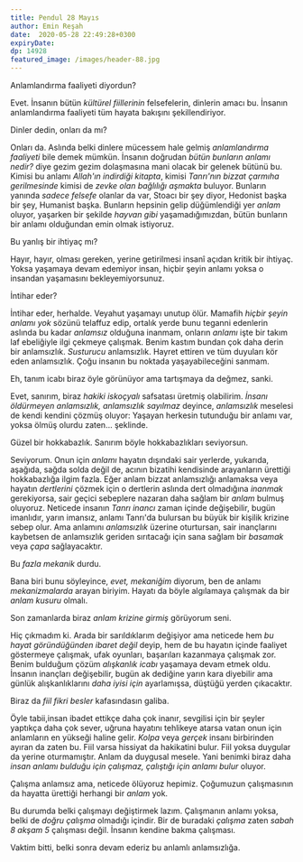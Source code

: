 ```yaml
---
title: Pendul 28 Mayıs 
author: Emin Reşah
date:  2020-05-28 22:49:28+0300
expiryDate:
dp: 14928
featured_image: /images/header-88.jpg
---
```


Anlamlandırma faaliyeti diyordun?

Evet. İnsanın bütün *kültürel fiillerinin* felsefelerin, dinlerin amacı bu. İnsanın anlamlandırma
faaliyeti tüm hayata bakışını şekillendiriyor. 

Dinler dedin, onları da mı?

Onları da. Aslında belki dinlere mücessem hale gelmiş *anlamlandırma faaliyeti* bile demek mümkün.
İnsanın doğrudan *bütün bunların anlamı nedir?* diye gezim gezim dolaşmasına mani olacak bir gelenek
bütünü bu. Kimisi bu anlamı *Allah'ın indirdiği kitapta*, kimisi *Tanrı'nın bizzat çarmıha
gerilmesinde* kimisi de *zevke olan bağlılığı aşmakta* buluyor. Bunların yanında *sadece
felsefe* olanlar da var, Stoacı bir şey diyor, Hedonist başka bir şey, Humanist başka. Bunların
hepsinin gelip düğümlendiği yer *anlam* oluyor, yaşarken bir şekilde *hayvan gibi* yaşamadığımızdan,
bütün bunların bir anlamı olduğundan emin olmak istiyoruz. 

Bu yanlış bir ihtiyaç mı? 

Hayır, hayır, olması gereken, yerine getirilmesi insanî açıdan kritik bir ihtiyaç. Yoksa
yaşamaya devam edemiyor insan, hiçbir şeyin anlamı yoksa o insandan yaşamasını 
bekleyemiyorsunuz. 

İntihar eder?

İntihar eder, herhalde. Veyahut yaşamayı unutup ölür. Mamafih *hiçbir şeyin anlamı yok* sözünü telaffuz
edip, ortalık yerde bunu teganni edenlerin aslında bu kadar *anlamsız* olduğuna inanmam, onların
*anlamı* işte bir takım laf ebeliğiyle ilgi çekmeye çalışmak. Benim kastım bundan çok daha derin bir
anlamsızlık. *Susturucu* anlamsızlık. Hayret ettiren ve tüm duyuları kör eden anlamsızlık. Çoğu
insanın bu noktada yaşayabileceğini sanmam. 

Eh, tanım icabı biraz öyle görünüyor ama tartışmaya da değmez, sanki. 

Evet, sanırım, biraz *hakiki iskoçyalı* safsatası üretmiş olabilirim. *İnsanı öldürmeyen
anlamsızlık, anlamsızlık sayılmaz* deyince, *anlamsızlık* meselesi de kendi kendini çözmüş oluyor:
Yaşayan herkesin tutunduğu bir anlamı var, yoksa ölmüş olurdu zaten... şeklinde. 

Güzel bir hokkabazlık. Sanırım böyle hokkabazlıkları seviyorsun. 

Seviyorum. Onun için *anlamı* hayatın dışındaki sair yerlerde, yukarıda, aşağıda, sağda
solda değil de, acının bizatihi kendisinde arayanların ürettiği hokkabazlığa ilgim fazla. Eğer anlam
bizzat anlamsızlığı anlamaksa veya hayatın *dertlerini* çözmek için o dertlerin aslında dert
olmadığına *inanmak* gerekiyorsa, sair geçici sebeplere nazaran daha sağlam bir *anlam* bulmuş 
oluyoruz. Neticede insanın *Tanrı inancı* zaman içinde değişebilir, bugün imanlıdır, yarın imansız,
anlamı Tanrı'da bulursan bu büyük bir kişilik krizine sebep olur. Ama anlamını *anlamsızlık* üzerine
oturtursan, sair inançlarını kaybetsen de anlamsızlık geriden sırıtacağı için sana sağlam bir *basamak* veya *çapa*
sağlayacaktır. 

Bu *fazla mekanik* durdu. 

Bana biri bunu söyleyince, *evet, mekaniğim* diyorum, ben de anlamı *mekanizmalarda* arayan biriyim. Hayatı da böyle algılamaya çalışmak da bir *anlam kusuru* olmalı. 

Son zamanlarda biraz *anlam krizine girmiş* görüyorum seni. 

Hiç çıkmadım ki. Arada bir sarıldıklarım değişiyor ama neticede hem *bu hayat göründüğünden ibaret
değil* deyip, hem de bu hayatın içinde faaliyet göstermeye çalışmak, ufak oyunları, başarıları
kazanmaya çalışmak zor. Benim bulduğum çözüm *alışkanlık icabı* yaşamaya devam etmek oldu. İnsanın
inançları değişebilir, bugün ak dediğine yarın kara diyebilir ama günlük alışkanlıklarını *daha
iyisi için* ayarlamışsa, düştüğü yerden çıkacaktır. 

Biraz da *fiil fikri besler* kafasındasın galiba. 

Öyle tabii,insan ibadet ettikçe daha çok inanır, sevgilisi için bir şeyler yaptıkça daha çok sever,
uğruna hayatını tehlikeye atarsa vatan onun için anlamların en yükseği haline gelir. *Kolpa* 
veya *gerçek* insanı birbirinden ayıran da zaten bu. Fiil varsa hissiyat da hakikatini bulur. Fiil
yoksa duygular da yerine oturmamıştır. Anlam da duygusal mesele. Yani benimki biraz daha *insan
anlamı bulduğu için çalışmaz, çalıştığı için anlamı bulur* oluyor. 

Çalışma anlamsız ama, neticede ölüyoruz hepimiz. Çoğumuzun çalışmasının da hayatta ürettiği herhangi
bir *anlam* yok. 

Bu durumda belki çalışmayı değiştirmek lazım. Çalışmanın anlamı yoksa, belki de *doğru çalışma*
olmadığı içindir. Bir de buradaki *çalışma* zaten *sabah 8 akşam 5* çalışması değil. İnsanın kendine
bakma çalışması. 

Vaktim bitti, belki sonra devam ederiz bu anlamlı anlamsızlığa. 
